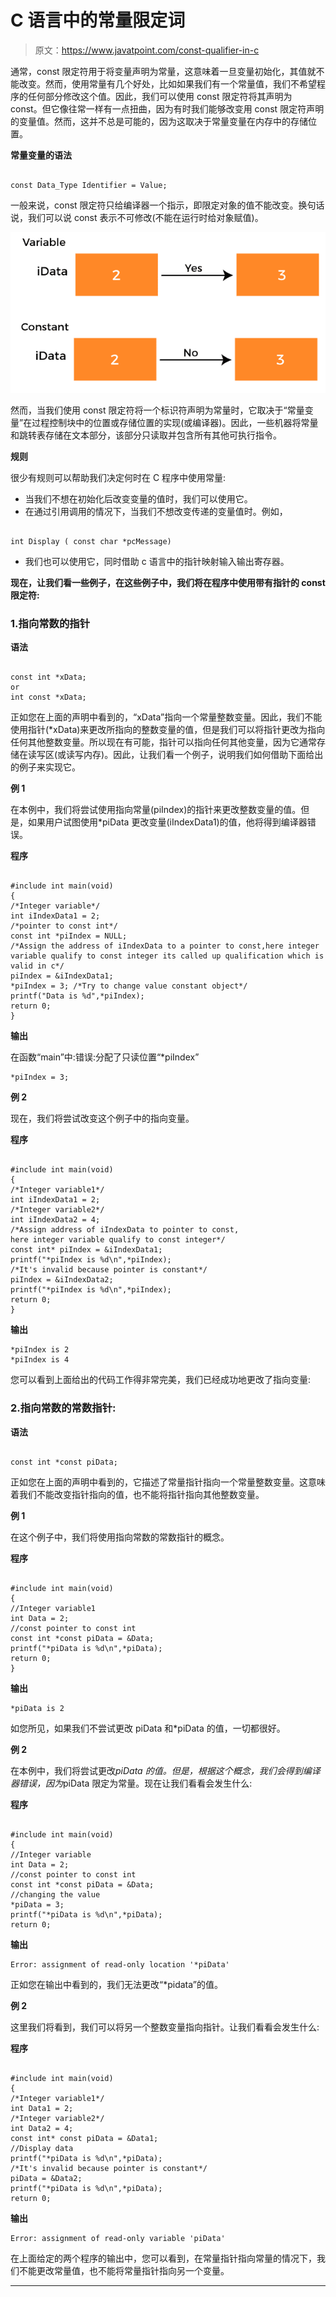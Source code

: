 # C 语言中的常量限定词

> 原文：<https://www.javatpoint.com/const-qualifier-in-c>

通常，const 限定符用于将变量声明为常量，这意味着一旦变量初始化，其值就不能改变。然而，使用常量有几个好处，比如如果我们有一个常量值，我们不希望程序的任何部分修改这个值。因此，我们可以使用 const 限定符将其声明为 const。但它像往常一样有一点扭曲，因为有时我们能够改变用 const 限定符声明的变量值。然而，这并不总是可能的，因为这取决于常量变量在内存中的存储位置。

**常量变量的语法**

```

const Data_Type Identifier = Value;

```

一般来说，const 限定符只给编译器一个指示，即限定对象的值不能改变。换句话说，我们可以说 const 表示不可修改(不能在运行时给对象赋值)。

![Const Qualifier in C](img/fd6929ebde7cb9e76b35320f125d0cb7.png)

然而，当我们使用 const 限定符将一个标识符声明为常量时，它取决于“常量变量”在过程控制块中的位置或存储位置的实现(或编译器)。因此，一些机器将常量和跳转表存储在文本部分，该部分只读取并包含所有其他可执行指令。

**规则**

很少有规则可以帮助我们决定何时在 C 程序中使用常量:

*   当我们不想在初始化后改变变量的值时，我们可以使用它。
*   在通过引用调用的情况下，当我们不想改变传递的变量值时。例如，

```

int Display ( const char *pcMessage)

```

*   我们也可以使用它，同时借助 c 语言中的指针映射输入输出寄存器。

**现在，让我们看一些例子，在这些例子中，我们将在程序中使用带有指针的 const 限定符:**

### 1.指向常数的指针

**语法**

```

const int *xData;
or
int const *xData;

```

正如您在上面的声明中看到的，“xData”指向一个常量整数变量。因此，我们不能使用指针(*xData)来更改所指向的整数变量的值，但是我们可以将指针更改为指向任何其他整数变量。所以现在有可能，指针可以指向任何其他变量，因为它通常存储在读写区(或读写内存)。因此，让我们看一个例子，说明我们如何借助下面给出的例子来实现它。

**例 1**

在本例中，我们将尝试使用指向常量(piIndex)的指针来更改整数变量的值。但是，如果用户试图使用*piData 更改变量(iIndexData1)的值，他将得到编译器错误。

**程序**

```

#include int main(void)
{
/*Integer variable*/
int iIndexData1 = 2;
/*pointer to const int*/
const int *piIndex = NULL;
/*Assign the address of iIndexData to a pointer to const,here integer variable qualify to const integer its called up qualification which is valid in c*/
piIndex = &iIndexData1;
*piIndex = 3; /*Try to change value constant object*/
printf("Data is %d",*piIndex);
return 0;
} 
```

**输出**

在函数“main”中:错误:分配了只读位置“*piIndex”

```
*piIndex = 3;

```

**例 2**

现在，我们将尝试改变这个例子中的指向变量。

**程序**

```

#include int main(void)
{
/*Integer variable1*/
int iIndexData1 = 2;
/*Integer variable2*/
int iIndexData2 = 4;
/*Assign address of iIndexData to pointer to const,
here integer variable qualify to const integer*/
const int* piIndex = &iIndexData1;
printf("*piIndex is %d\n",*piIndex);
/*It's invalid because pointer is constant*/
piIndex = &iIndexData2;
printf("*piIndex is %d\n",*piIndex);
return 0;
} 
```

**输出**

```
*piIndex is 2
*piIndex is 4

```

您可以看到上面给出的代码工作得非常完美，我们已经成功地更改了指向变量:

### 2.指向常数的常数指针:

**语法**

```

const int *const piData;

```

正如您在上面的声明中看到的，它描述了常量指针指向一个常量整数变量。这意味着我们不能改变指针指向的值，也不能将指针指向其他整数变量。

**例 1**

在这个例子中，我们将使用指向常数的常数指针的概念。

**程序**

```

#include int main(void)
{
//Integer variable1
int Data = 2;
//const pointer to const int
const int *const piData = &Data;
printf("*piData is %d\n",*piData);
return 0;
} 
```

**输出**

```
*piData is 2

```

如您所见，如果我们不尝试更改 piData 和*piData 的值，一切都很好。

**例 2**

在本例中，我们将尝试更改*piData 的值。但是，根据这个概念，我们会得到编译器错误，因为*piData 限定为常量。现在让我们看看会发生什么:

**程序**

```

#include int main(void)
{
//Integer variable
int Data = 2;
//const pointer to const int
const int *const piData = &Data;
//changing the value
*piData = 3;
printf("*piData is %d\n",*piData);
return 0; 
```

**输出**

```
Error: assignment of read-only location '*piData'

```

正如您在输出中看到的，我们无法更改“*pidata”的值。

**例 2**

这里我们将看到，我们可以将另一个整数变量指向指针。让我们看看会发生什么:

**程序**

```

#include int main(void)
{
/*Integer variable1*/
int Data1 = 2;
/*Integer variable2*/
int Data2 = 4;
const int* const piData = &Data1;
//Display data
printf("*piData is %d\n",*piData);
/*It's invalid because pointer is constant*/
piData = &Data2;
printf("*piData is %d\n",*piData);
return 0; 
```

**输出**

```
Error: assignment of read-only variable 'piData'

```

在上面给定的两个程序的输出中，您可以看到，在常量指针指向常量的情况下，我们不能更改常量值，也不能将常量指针指向另一个变量。

* * *